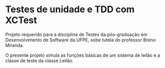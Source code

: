 # Testes de unidade e TDD com XCTest

Projeto requerido para a disciplina de Testes da pós-graduação em Desenvolvimento de Software da UFPE, sobe tutela do professor Breno Miranda.

O presente projeto simula as funções básicas de um sistema de leilão e a classe de teste da classe Leilão.
